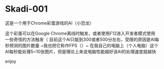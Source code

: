 # Skadi-001
这是一个用于Chrome彩蛋游戏的AI（小恐龙）

这个彩蛋可以在Google Chrome离线时触发，或者使用F12进入开发者模式使用一些奇怪的方法触发（
目前这个AI只能到300或者500分左右，受限的原因是AI每秒预测的图片数量 ~我也把它称作FPS（）~
在我自己的电脑上（个人电脑）这个AI每秒能处理5~10张图片，但是理论上来说电脑性能越好该AI的处理速度就越快

enjoy
